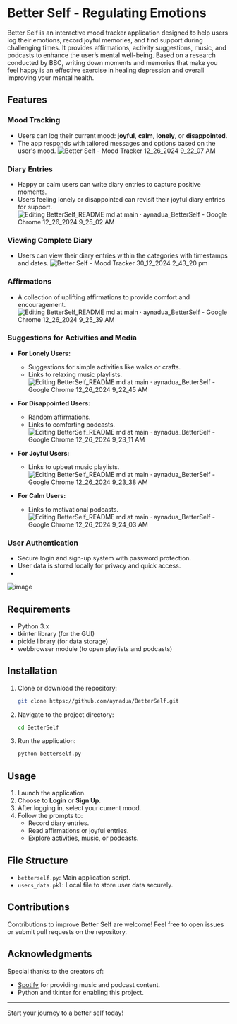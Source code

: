 # Better Self - Regulating Emotions

Better Self is an interactive mood tracker application designed to help users log their emotions, record joyful memories, and find support during challenging times. It provides affirmations, activity suggestions, music, and podcasts to enhance the user’s mental well-being. Based on a research conducted by BBC, writing down moments and memories that make you feel happy is an effective exercise in healing depression and overall improving your mental health. 

## Features

### Mood Tracking
- Users can log their current mood: **joyful**, **calm**, **lonely**, or **disappointed**.
- The app responds with tailored messages and options based on the user's mood.
 ![Better Self - Mood Tracker 12_26_2024 9_22_07 AM](https://github.com/user-attachments/assets/545506e9-f06d-4a7d-ad34-c3c5dded179e)


### Diary Entries
- Happy or calm users can write diary entries to capture positive moments.
- Users feeling lonely or disappointed can revisit their joyful diary entries for support.
  ![Editing BetterSelf_README md at main · aynadua_BetterSelf - Google Chrome 12_26_2024 9_25_02 AM](https://github.com/user-attachments/assets/31ea9139-9401-444b-b04a-79c584fd3519)

### Viewing Complete Diary
- Users can view their diary entries within the categories with timestamps and dates.
![Better Self - Mood Tracker 30_12_2024 2_43_20 pm](https://github.com/user-attachments/assets/1a01c551-d212-4e82-be31-7b03e12deaf7)


### Affirmations
- A collection of uplifting affirmations to provide comfort and encouragement.
 ![Editing BetterSelf_README md at main · aynadua_BetterSelf - Google Chrome 12_26_2024 9_25_39 AM](https://github.com/user-attachments/assets/3b85f329-17a2-49c4-87df-6a72fa67aec4)


### Suggestions for Activities and Media
- **For Lonely Users:**
  - Suggestions for simple activities like walks or crafts.
  - Links to relaxing music playlists.
  ![Editing BetterSelf_README md at main · aynadua_BetterSelf - Google Chrome 12_26_2024 9_22_45 AM](https://github.com/user-attachments/assets/cb99a80c-274c-4210-8fc1-3f20a5115d87)

- **For Disappointed Users:**
  - Random affirmations.
  - Links to comforting podcasts.
  ![Editing BetterSelf_README md at main · aynadua_BetterSelf - Google Chrome 12_26_2024 9_23_11 AM](https://github.com/user-attachments/assets/bac974dd-cb53-4faf-8232-0fe36269035a)


- **For Joyful Users:**
  - Links to upbeat music playlists.
   ![Editing BetterSelf_README md at main · aynadua_BetterSelf - Google Chrome 12_26_2024 9_23_38 AM](https://github.com/user-attachments/assets/a26c66d5-d77d-4be5-90b2-e90053286579)


- **For Calm Users:**
  - Links to motivational podcasts.
   ![Editing BetterSelf_README md at main · aynadua_BetterSelf - Google Chrome 12_26_2024 9_24_03 AM](https://github.com/user-attachments/assets/9145fbf3-ab79-4c6f-b0c3-00ebaed7706f)



### User Authentication
- Secure login and sign-up system with password protection.
- User data is stored locally for privacy and quick access.
- 
![image](https://github.com/user-attachments/assets/392f2555-0dbf-43b5-b93d-9aa350d83a56)
## Requirements

- Python 3.x
- tkinter library (for the GUI)
- pickle library (for data storage)
- webbrowser module (to open playlists and podcasts)

## Installation

1. Clone or download the repository:
   ```bash
   git clone https://github.com/aynadua/BetterSelf.git
   ```
2. Navigate to the project directory:
   ```bash
   cd BetterSelf
   ```
3. Run the application:
   ```bash
   python betterself.py
   ```

## Usage

1. Launch the application.
2. Choose to **Login** or **Sign Up**.
3. After logging in, select your current mood.
4. Follow the prompts to:
   - Record diary entries.
   - Read affirmations or joyful entries.
   - Explore activities, music, or podcasts.

## File Structure

- `betterself.py`: Main application script.
- `users_data.pkl`: Local file to store user data securely.

## Contributions

Contributions to improve Better Self are welcome! Feel free to open issues or submit pull requests on the repository.

## Acknowledgments

Special thanks to the creators of:
- [Spotify](https://www.spotify.com) for providing music and podcast content.
- Python and tkinter for enabling this project.
---

Start your journey to a better self today!

